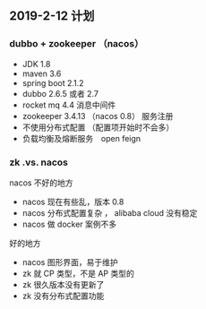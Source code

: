 ## 2019-2-12 计划  

### dubbo  + zookeeper （nacos）

+ JDK 1.8  
+ maven 3.6  
+ spring boot  2.1.2 
+ dubbo 2.6.5  或者 2.7 
+ rocket mq 4.4  消息中间件 
+ zookeeper 3.4.13 （nacos 0.8） 服务注册
+ 不使用分布式配置 （配置项开始时不会多）  
+ 负载均衡及熔断服务　open feign 

### zk .vs. nacos

nacos 不好的地方 

+ nacos 现在有些乱，版本 0.8  
+ nacos 分布式配置复杂 ， alibaba cloud 没有稳定
+ nacos 做 docker 案例不多 

好的地方  

+ nacos 图形界面，易于维护
+ zk 就 CP 类型，不是 AP 类型的  
+ zk 很久版本没有更新了 
+ zk 没有分布式配置功能 





